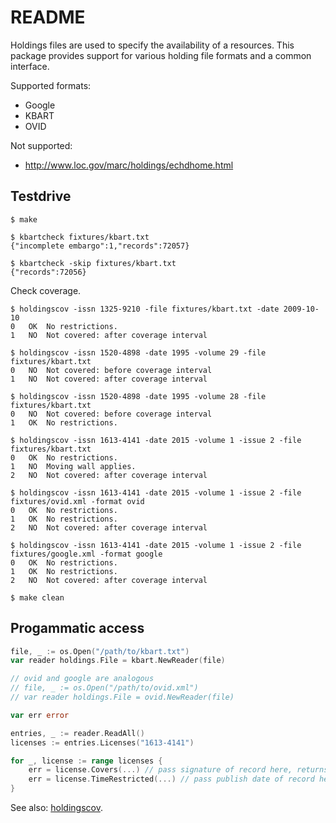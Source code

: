 README
======

Holdings files are used to specify the availability of a resources. This
package provides support for various holding file formats and a common
interface.

Supported formats:

* Google
* KBART
* OVID

Not supported:

* http://www.loc.gov/marc/holdings/echdhome.html

Testdrive
---------

    $ make

    $ kbartcheck fixtures/kbart.txt
    {"incomplete embargo":1,"records":72057}

    $ kbartcheck -skip fixtures/kbart.txt
    {"records":72056}

Check coverage.

    $ holdingscov -issn 1325-9210 -file fixtures/kbart.txt -date 2009-10-10
    0   OK  No restrictions.
    1   NO  Not covered: after coverage interval

    $ holdingscov -issn 1520-4898 -date 1995 -volume 29 -file fixtures/kbart.txt
    0   NO  Not covered: before coverage interval
    1   NO  Not covered: after coverage interval

    $ holdingscov -issn 1520-4898 -date 1995 -volume 28 -file fixtures/kbart.txt
    0   NO  Not covered: before coverage interval
    1   OK  No restrictions.

    $ holdingscov -issn 1613-4141 -date 2015 -volume 1 -issue 2 -file fixtures/kbart.txt
    0   OK  No restrictions.
    1   NO  Moving wall applies.
    2   NO  Not covered: after coverage interval

    $ holdingscov -issn 1613-4141 -date 2015 -volume 1 -issue 2 -file fixtures/ovid.xml -format ovid
    0   OK  No restrictions.
    1   OK  No restrictions.
    2   NO  Not covered: after coverage interval

    $ holdingscov -issn 1613-4141 -date 2015 -volume 1 -issue 2 -file fixtures/google.xml -format google
    0   OK  No restrictions.
    1   OK  No restrictions.
    2   NO  Not covered: after coverage interval

    $ make clean

Progammatic access
------------------

```go
file, _ := os.Open("/path/to/kbart.txt")
var reader holdings.File = kbart.NewReader(file)

// ovid and google are analogous
// file, _ := os.Open("/path/to/ovid.xml")
// var reader holdings.File = ovid.NewReader(file)

var err error

entries, _ := reader.ReadAll()
licenses := entries.Licenses("1613-4141")

for _, license := range licenses {
    err = license.Covers(...) // pass signature of record here, returns nil, if all is ok
    err = license.TimeRestricted(...) // pass publish date of record here, returns nil, if all is ok
}
```

See also: [holdingscov](https://github.com/miku/holdingfile/blob/master/cmd/holdingscov/main.go).
